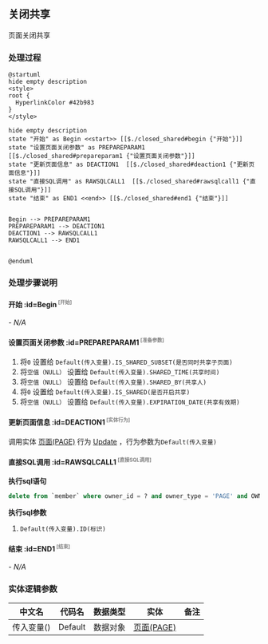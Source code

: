 ## 关闭共享 <!-- {docsify-ignore-all} -->

   页面关闭共享

### 处理过程

```plantuml
@startuml
hide empty description
<style>
root {
  HyperlinkColor #42b983
}
</style>

hide empty description
state "开始" as Begin <<start>> [[$./closed_shared#begin {"开始"}]]
state "设置页面关闭参数" as PREPAREPARAM1  [[$./closed_shared#prepareparam1 {"设置页面关闭参数"}]]
state "更新页面信息" as DEACTION1  [[$./closed_shared#deaction1 {"更新页面信息"}]]
state "直接SQL调用" as RAWSQLCALL1  [[$./closed_shared#rawsqlcall1 {"直接SQL调用"}]]
state "结束" as END1 <<end>> [[$./closed_shared#end1 {"结束"}]]


Begin --> PREPAREPARAM1
PREPAREPARAM1 --> DEACTION1
DEACTION1 --> RAWSQLCALL1
RAWSQLCALL1 --> END1


@enduml
```


### 处理步骤说明

#### 开始 :id=Begin<sup class="footnote-symbol"> <font color=gray size=1>[开始]</font></sup>



*- N/A*
#### 设置页面关闭参数 :id=PREPAREPARAM1<sup class="footnote-symbol"> <font color=gray size=1>[准备参数]</font></sup>



1. 将`0` 设置给  `Default(传入变量).IS_SHARED_SUBSET(是否同时共享子页面)`
2. 将`空值（NULL）` 设置给  `Default(传入变量).SHARED_TIME(共享时间)`
3. 将`空值（NULL）` 设置给  `Default(传入变量).SHARED_BY(共享人)`
4. 将`0` 设置给  `Default(传入变量).IS_SHARED(是否开启共享)`
5. 将`空值（NULL）` 设置给  `Default(传入变量).EXPIRATION_DATE(共享有效期)`

#### 更新页面信息 :id=DEACTION1<sup class="footnote-symbol"> <font color=gray size=1>[实体行为]</font></sup>



调用实体 [页面(PAGE)](module/Wiki/article_page.md) 行为 [Update](module/Wiki/article_page#行为) ，行为参数为`Default(传入变量)`

#### 直接SQL调用 :id=RAWSQLCALL1<sup class="footnote-symbol"> <font color=gray size=1>[直接SQL调用]</font></sup>



<p class="panel-title"><b>执行sql语句</b></p>

```sql
delete from `member` where owner_id = ? and owner_type = 'PAGE' and OWNER_SUBTYPE = 'SHARED'
```

<p class="panel-title"><b>执行sql参数</b></p>

1. `Default(传入变量).ID(标识)`


#### 结束 :id=END1<sup class="footnote-symbol"> <font color=gray size=1>[结束]</font></sup>



*- N/A*



### 实体逻辑参数

|    中文名   |    代码名    |  数据类型    |  实体   |备注 |
| --------| --------| -------- | -------- | --------   |
|传入变量(<i class="fa fa-check"/></i>)|Default|数据对象|[页面(PAGE)](module/Wiki/article_page.md)||
